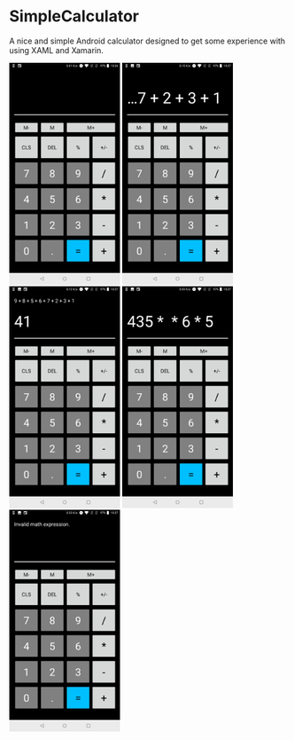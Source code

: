 # SimpleCalculator
A nice and simple Android calculator designed to get some experience with using XAML and Xamarin.

<img src="img/Screenshot_20180808-102641.jpg" width="200"/>
<img src="img/Screenshot_20180808-102725.jpg" width="200"/>
<img src="img/Screenshot_20180808-102732.jpg" width="200"/>
<img src="img/Screenshot_20180808-102749.jpg" width="200"/>
<img src="img/Screenshot_20180808-102754.jpg" width="200"/>

